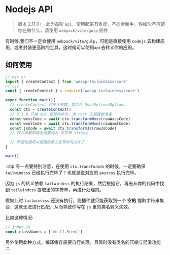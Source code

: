 # Nodejs API

> 版本 2.11.0+ , 此为高阶 `api`，使用起来有难度，不适合新手，假如你不清楚你在做什么，请使用 `webpack/vite/gulp` 插件

有时候,我们不一定会使用 `webpack/vite/gulp`，可能是直接使用 `nodejs` 去构建应用，或者封装更高阶的工具，这时候可以使用`api`去转义你的应用。

## 如何使用

```js
// mjs or
import { createContext } from 'weapp-tailwindcss/core'
// cjs
const { createContext } = require('weapp-tailwindcss/core')

async function main(){
  // createContext 可传入参数，类型为 UserDefinedOptions
  const ctx = createContext()
  // 3.1.0 开始 api 都是异步的，为 rust 工具链做准备
  const wxssCode = await ctx.transformWxss(rawWxssCode)
  const wxmlCode = await ctx.transformWxml(rawWxmlCode)
  const jsCode = await ctx.transformJs(rawJsCode)
  // 传入参数和输出结果均为 字符串 string

  // 然后你就可以根据结果去复写你的文件了
}

main()
```

:::tip
有一点要特别注意，在使用 `ctx.transformJs` 的时候，一定要确保 `tailwindcss` 已经执行完毕了！也就是说对应的 `postcss` 执行完毕。

因为 `js` 的转义依赖 `tailwindcss` 的执行结果，然后根据它，再去从你的代码中找到 `tailwindcss` 提取出的字符串，再进行处理的。

假如此时 `tailwindcss` 还没有执行，则插件就只能获取到一个 **空的** 提取字符串集合，这就无法进行匹配，从而导致你写在 `js` 里的类名转义失效。

比如这种情况:

```js
// index.js
const classNames = ['mb-[1.5rem]']
```

另外使用此种方式，编译缓存需要自行处理，且暂时没有类名的压缩与混淆功能
:::
